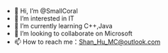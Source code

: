 - 👋 Hi, I’m @SmallCoral
- 👀 I’m interested in IT
- 🌱 I’m currently learning C++,Java
- 💞️ I’m looking to collaborate on Microsoft
- 📫 How to reach me：Shan_Hu_MC@outlook.com

<!---
SmallCoral/SmallCoral is a ✨ special ✨ repository because its `README.md` (this file) appears on your GitHub profile.
You can click the Preview link to take a look at your changes.
--->
